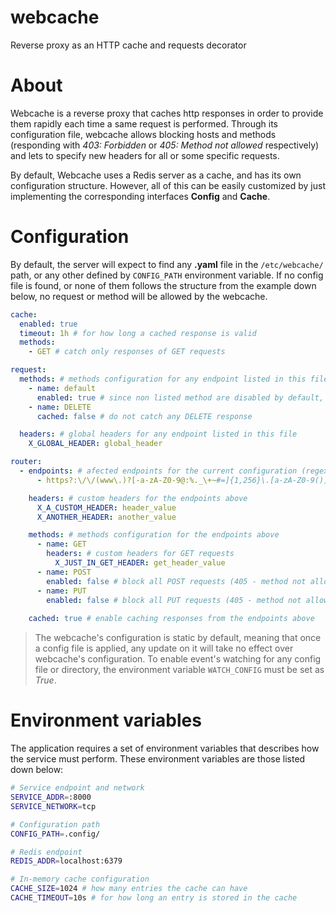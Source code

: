 # webcache
Reverse proxy as an HTTP cache and requests decorator

# About
Webcache is a reverse proxy that caches http responses in order to provide them rapidly each time a same request is performed. Through its configuration file, webcache allows blocking hosts and methods (responding with _403: Forbidden_ or _405: Method not allowed_ respectively) and lets to specify new headers for all or some specific requests.

By default, Webcache uses a Redis server as a cache, and has its own configuration structure. However, all of this can be easily customized by just implementing the corresponding interfaces **Config** and **Cache**. 

# Configuration
By default, the server will expect to find any **.yaml** file in the  `/etc/webcache/` path, or any other defined by `CONFIG_PATH` environment variable. If no config file is found, or none of them follows the structure from the example down below, no request or method will be allowed by the webcache. 

``` yaml
cache:
  enabled: true
  timeout: 1h # for how long a cached response is valid
  methods:
    - GET # catch only responses of GET requests

request:
  methods: # methods configuration for any endpoint listed in this file
    - name: default
      enabled: true # since non listed method are disabled by default, enable all them
    - name: DELETE
      cached: false # do not catch any DELETE response

  headers: # global headers for any endpoint listed in this file
    X_GLOBAL_HEADER: global_header

router:
  - endpoints: # afected endpoints for the current configuration (regex)
      - https?:\/\/(www\.)?[-a-zA-Z0-9@:%._\+~#=]{1,256}\.[a-zA-Z0-9()]{1,32}\/?$

    headers: # custom headers for the endpoints above
      X_A_CUSTOM_HEADER: header_value
      X_ANOTHER_HEADER: another_value

    methods: # methods configuration for the endpoints above
      - name: GET
        headers: # custom headers for GET requests
          X_JUST_IN_GET_HEADER: get_header_value
      - name: POST
        enabled: false # block all POST requests (405 - method not allowed)
      - name: PUT
        enabled: false # block all PUT requests (405 - method not allowed)
    
    cached: true # enable caching responses from the endpoints above
```

> The webcache's configuration is static by default, meaning that once a config file is applied, any update on it will take no effect over webcache's configuration. To enable event's watching for any config file or directory, the environment variable `WATCH_CONFIG` must be set as _True_. 

# Environment variables

The application requires a set of environment variables that describes how the service must perform. These environment variables are those listed down below:

``` bash
# Service endpoint and network
SERVICE_ADDR=:8000
SERVICE_NETWORK=tcp

# Configuration path 
CONFIG_PATH=.config/

# Redis endpoint
REDIS_ADDR=localhost:6379

# In-memory cache configuration 
CACHE_SIZE=1024 # how many entries the cache can have
CACHE_TIMEOUT=10s # for how long an entry is stored in the cache
```